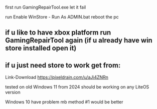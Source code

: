 first run GamingRepairTool.exe
let it fail 

run Enable WinStore - Run As ADMIN.bat 
reboot the pc


if u like to have xbox platform run GamingRepairTool again (if u already have win store installed open it)
-------

if u just need store to work get from: 
-------
Link-Download
https://pixeldrain.com/u/aJi4ZNRn


tested on old Windows 11 from 2024
should be working on any LiteOS version 

Windows 10 have problem mb method #1 would be better

